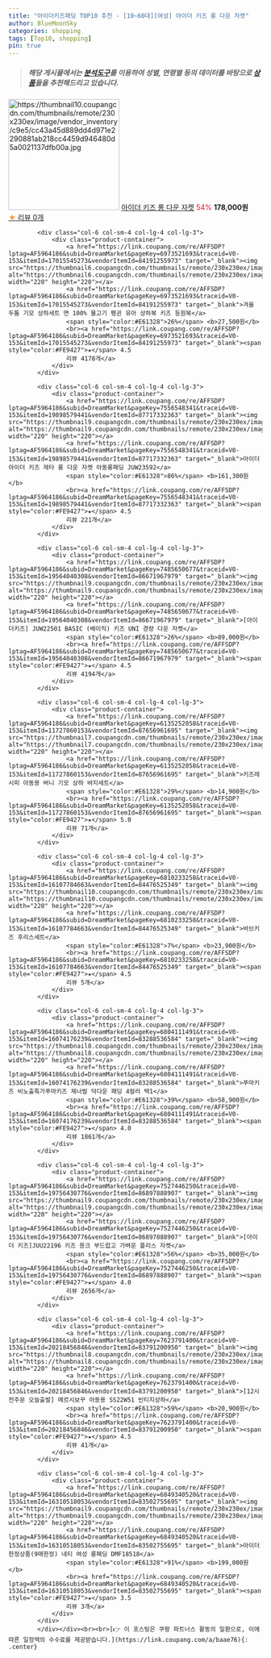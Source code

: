 ```yaml
---
title: "아이더키즈패딩 TOP10 추천 - [10~60대][여성] 아이더 키즈 롱 다운 자켓"
author: BlueMoonSky
categories: shopping
tags: [Top10, shopping]
pin: true
---
```


> ##### 해당 게시물에서는 [**분석도구**](https://itemscout.io/)를 이용하여 **성별**, **연령별** 등의 데이터를 바탕으로 [**상품**](https://link.coupang.com/a/baae76)들을 추천해드리고 있습니다.
<div class="container"><div class="row">
            <div class="col-6 col-sm-4 col-lg-4 col-lg-3">
                <div class="product-container">
                    <a href="https://link.coupang.com/re/AFFSDP?lptag=AF5964186&subid=DreamMarket&pageKey=7659065355&traceid=V0-153&itemId=20400286301&vendorItemId=87482723693" target="_blank"><img src="https://thumbnail10.coupangcdn.com/thumbnails/remote/230x230ex/image/vendor_inventory/c9e5/cc43a45d889dd4d971e2290881ab218cc4459d946480d5a0021137dfb00a.jpg" alt="https://thumbnail10.coupangcdn.com/thumbnails/remote/230x230ex/image/vendor_inventory/c9e5/cc43a45d889dd4d971e2290881ab218cc4459d946480d5a0021137dfb00a.jpg" width="220" height="220"></a>
                    <a href="https://link.coupang.com/re/AFFSDP?lptag=AF5964186&subid=DreamMarket&pageKey=7659065355&traceid=V0-153&itemId=20400286301&vendorItemId=87482723693" target="_blank">아이더 키즈 롱 다운 자켓</a>
                    <span style="color:#E61328">54%</span> <b>178,000원</b>
                    <br><a href="https://link.coupang.com/re/AFFSDP?lptag=AF5964186&subid=DreamMarket&pageKey=7659065355&traceid=V0-153&itemId=20400286301&vendorItemId=87482723693" target="_blank"><span style="color:#FE9427">★</span> 
                    리뷰 0개</a>
                </div>
            </div>
            
            <div class="col-6 col-sm-4 col-lg-4 col-lg-3">
                <div class="product-container">
                    <a href="https://link.coupang.com/re/AFFSDP?lptag=AF5964186&subid=DreamMarket&pageKey=6973521693&traceid=V0-153&itemId=17015545273&vendorItemId=84191255973" target="_blank"><img src="https://thumbnail6.coupangcdn.com/thumbnails/remote/230x230ex/image/vendor_inventory/675d/3fc68969d4a1e6bbd67f03278cc7e1e66934ddfd84cecb3275ac9ed1514f.png" alt="https://thumbnail6.coupangcdn.com/thumbnails/remote/230x230ex/image/vendor_inventory/675d/3fc68969d4a1e6bbd67f03278cc7e1e66934ddfd84cecb3275ac9ed1514f.png" width="220" height="220"></a>
                    <a href="https://link.coupang.com/re/AFFSDP?lptag=AF5964186&subid=DreamMarket&pageKey=6973521693&traceid=V0-153&itemId=17015545273&vendorItemId=84191255973" target="_blank">겨울 두툼 기모 상하세트 면 100% 물고기 펭귄 유아 상하복 키즈 등원복</a>
                    <span style="color:#E61328">26%</span> <b>27,500원</b>
                    <br><a href="https://link.coupang.com/re/AFFSDP?lptag=AF5964186&subid=DreamMarket&pageKey=6973521693&traceid=V0-153&itemId=17015545273&vendorItemId=84191255973" target="_blank"><span style="color:#FE9427">★</span> 4.5
                    리뷰 4178개</a>
                </div>
            </div>
            
            <div class="col-6 col-sm-4 col-lg-4 col-lg-3">
                <div class="product-container">
                    <a href="https://link.coupang.com/re/AFFSDP?lptag=AF5964186&subid=DreamMarket&pageKey=7556548341&traceid=V0-153&itemId=19898579441&vendorItemId=87717332363" target="_blank"><img src="https://thumbnail9.coupangcdn.com/thumbnails/remote/230x230ex/image/vendor_inventory/5a7b/6267d575c604b4355bb41787f5ce7681f75841e0d5fe462cd28c0862b1de.jpg" alt="https://thumbnail9.coupangcdn.com/thumbnails/remote/230x230ex/image/vendor_inventory/5a7b/6267d575c604b4355bb41787f5ce7681f75841e0d5fe462cd28c0862b1de.jpg" width="220" height="220"></a>
                    <a href="https://link.coupang.com/re/AFFSDP?lptag=AF5964186&subid=DreamMarket&pageKey=7556548341&traceid=V0-153&itemId=19898579441&vendorItemId=87717332363" target="_blank">아이더 아이더 키즈 제타 롱 다운 자켓 아동롱패딩 JUW23592</a>
                    <span style="color:#E61328">86%</span> <b>161,300원</b>
                    <br><a href="https://link.coupang.com/re/AFFSDP?lptag=AF5964186&subid=DreamMarket&pageKey=7556548341&traceid=V0-153&itemId=19898579441&vendorItemId=87717332363" target="_blank"><span style="color:#FE9427">★</span> 4.5
                    리뷰 221개</a>
                </div>
            </div>
            
            <div class="col-6 col-sm-4 col-lg-4 col-lg-3">
                <div class="product-container">
                    <a href="https://link.coupang.com/re/AFFSDP?lptag=AF5964186&subid=DreamMarket&pageKey=7485650677&traceid=V0-153&itemId=19564040308&vendorItemId=86671967979" target="_blank"><img src="https://thumbnail9.coupangcdn.com/thumbnails/remote/230x230ex/image/vendor_inventory/218f/9f294bec1b785d87ad11567128208f44c782a554d75682ba3448b3c773ce.jpg" alt="https://thumbnail9.coupangcdn.com/thumbnails/remote/230x230ex/image/vendor_inventory/218f/9f294bec1b785d87ad11567128208f44c782a554d75682ba3448b3c773ce.jpg" width="220" height="220"></a>
                    <a href="https://link.coupang.com/re/AFFSDP?lptag=AF5964186&subid=DreamMarket&pageKey=7485650677&traceid=V0-153&itemId=19564040308&vendorItemId=86671967979" target="_blank">[아이더키즈] JUW22501 BASIC (베이직) 키즈 UNI 경량 다운 자켓</a>
                    <span style="color:#E61328">26%</span> <b>89,000원</b>
                    <br><a href="https://link.coupang.com/re/AFFSDP?lptag=AF5964186&subid=DreamMarket&pageKey=7485650677&traceid=V0-153&itemId=19564040308&vendorItemId=86671967979" target="_blank"><span style="color:#FE9427">★</span> 4.5
                    리뷰 4194개</a>
                </div>
            </div>
            
            <div class="col-6 col-sm-4 col-lg-4 col-lg-3">
                <div class="product-container">
                    <a href="https://link.coupang.com/re/AFFSDP?lptag=AF5964186&subid=DreamMarket&pageKey=6135252058&traceid=V0-153&itemId=11727860153&vendorItemId=87656961695" target="_blank"><img src="https://thumbnail7.coupangcdn.com/thumbnails/remote/230x230ex/image/vendor_inventory/e380/386022656ccdcdb6d7bcfa0febc52e32faea717fed5d54103056be7cf33b.jpg" alt="https://thumbnail7.coupangcdn.com/thumbnails/remote/230x230ex/image/vendor_inventory/e380/386022656ccdcdb6d7bcfa0febc52e32faea717fed5d54103056be7cf33b.jpg" width="220" height="220"></a>
                    <a href="https://link.coupang.com/re/AFFSDP?lptag=AF5964186&subid=DreamMarket&pageKey=6135252058&traceid=V0-153&itemId=11727860153&vendorItemId=87656961695" target="_blank">키즈레시피 아동용 버니 기모 상하 바지세트</a>
                    <span style="color:#E61328">29%</span> <b>14,900원</b>
                    <br><a href="https://link.coupang.com/re/AFFSDP?lptag=AF5964186&subid=DreamMarket&pageKey=6135252058&traceid=V0-153&itemId=11727860153&vendorItemId=87656961695" target="_blank"><span style="color:#FE9427">★</span> 5.0
                    리뷰 71개</a>
                </div>
            </div>
            
            <div class="col-6 col-sm-4 col-lg-4 col-lg-3">
                <div class="product-container">
                    <a href="https://link.coupang.com/re/AFFSDP?lptag=AF5964186&subid=DreamMarket&pageKey=6810233258&traceid=V0-153&itemId=16107784663&vendorItemId=84476525349" target="_blank"><img src="https://thumbnail10.coupangcdn.com/thumbnails/remote/230x230ex/image/vendor_inventory/590a/dc98518d1502e1435274cdc5ae0cd1f317697e72c0c07002a28953860ae3.jpg" alt="https://thumbnail10.coupangcdn.com/thumbnails/remote/230x230ex/image/vendor_inventory/590a/dc98518d1502e1435274cdc5ae0cd1f317697e72c0c07002a28953860ae3.jpg" width="220" height="220"></a>
                    <a href="https://link.coupang.com/re/AFFSDP?lptag=AF5964186&subid=DreamMarket&pageKey=6810233258&traceid=V0-153&itemId=16107784663&vendorItemId=84476525349" target="_blank">바브키즈 후리스세트</a>
                    <span style="color:#E61328">7%</span> <b>23,900원</b>
                    <br><a href="https://link.coupang.com/re/AFFSDP?lptag=AF5964186&subid=DreamMarket&pageKey=6810233258&traceid=V0-153&itemId=16107784663&vendorItemId=84476525349" target="_blank"><span style="color:#FE9427">★</span> 4.5
                    리뷰 5개</a>
                </div>
            </div>
            
            <div class="col-6 col-sm-4 col-lg-4 col-lg-3">
                <div class="product-container">
                    <a href="https://link.coupang.com/re/AFFSDP?lptag=AF5964186&subid=DreamMarket&pageKey=6804111491&traceid=V0-153&itemId=16074176239&vendorItemId=83288536584" target="_blank"><img src="https://thumbnail8.coupangcdn.com/thumbnails/remote/230x230ex/image/vendor_inventory/361a/6930ceee22b84d3f840b0068c08efc29c5b909f4fae95901318f8ae29fae.jpg" alt="https://thumbnail8.coupangcdn.com/thumbnails/remote/230x230ex/image/vendor_inventory/361a/6930ceee22b84d3f840b0068c08efc29c5b909f4fae95901318f8ae29fae.jpg" width="220" height="220"></a>
                    <a href="https://link.coupang.com/re/AFFSDP?lptag=AF5964186&subid=DreamMarket&pageKey=6804111491&traceid=V0-153&itemId=16074176239&vendorItemId=83288536584" target="_blank">푸마키즈 비노출특가푸마키즈 제너럴 덕다운 패딩 4컬러 택1</a>
                    <span style="color:#E61328">39%</span> <b>58,900원</b>
                    <br><a href="https://link.coupang.com/re/AFFSDP?lptag=AF5964186&subid=DreamMarket&pageKey=6804111491&traceid=V0-153&itemId=16074176239&vendorItemId=83288536584" target="_blank"><span style="color:#FE9427">★</span> 4.0
                    리뷰 1861개</a>
                </div>
            </div>
            
            <div class="col-6 col-sm-4 col-lg-4 col-lg-3">
                <div class="product-container">
                    <a href="https://link.coupang.com/re/AFFSDP?lptag=AF5964186&subid=DreamMarket&pageKey=7527446250&traceid=V0-153&itemId=19756430776&vendorItemId=86897888907" target="_blank"><img src="https://thumbnail9.coupangcdn.com/thumbnails/remote/230x230ex/image/vendor_inventory/6c43/234aee216b5025c8a64afa66d00d26cae03027dadba536b5930d4a625e90.jpg" alt="https://thumbnail9.coupangcdn.com/thumbnails/remote/230x230ex/image/vendor_inventory/6c43/234aee216b5025c8a64afa66d00d26cae03027dadba536b5930d4a625e90.jpg" width="220" height="220"></a>
                    <a href="https://link.coupang.com/re/AFFSDP?lptag=AF5964186&subid=DreamMarket&pageKey=7527446250&traceid=V0-153&itemId=19756430776&vendorItemId=86897888907" target="_blank">[아이더 키즈]JUU22196 키즈 몽크 부드럽고 가벼운 플리스 자켓</a>
                    <span style="color:#E61328">56%</span> <b>35,000원</b>
                    <br><a href="https://link.coupang.com/re/AFFSDP?lptag=AF5964186&subid=DreamMarket&pageKey=7527446250&traceid=V0-153&itemId=19756430776&vendorItemId=86897888907" target="_blank"><span style="color:#FE9427">★</span> 4.0
                    리뷰 2656개</a>
                </div>
            </div>
            
            <div class="col-6 col-sm-4 col-lg-4 col-lg-3">
                <div class="product-container">
                    <a href="https://link.coupang.com/re/AFFSDP?lptag=AF5964186&subid=DreamMarket&pageKey=7623791400&traceid=V0-153&itemId=20218456846&vendorItemId=83791200950" target="_blank"><img src="https://thumbnail8.coupangcdn.com/thumbnails/remote/230x230ex/image/vendor_inventory/4367/60112067f04e3d00ae034bac4e14bcd190cc0173833d80223395dfe71a98.jpg" alt="https://thumbnail8.coupangcdn.com/thumbnails/remote/230x230ex/image/vendor_inventory/4367/60112067f04e3d00ae034bac4e14bcd190cc0173833d80223395dfe71a98.jpg" width="220" height="220"></a>
                    <a href="https://link.coupang.com/re/AFFSDP?lptag=AF5964186&subid=DreamMarket&pageKey=7623791400&traceid=V0-153&itemId=20218456846&vendorItemId=83791200950" target="_blank">[12시전주문 오늘출발] 메르시보꾸 아동용 SS22W51 빈티지상하</a>
                    <span style="color:#E61328">59%</span> <b>20,900원</b>
                    <br><a href="https://link.coupang.com/re/AFFSDP?lptag=AF5964186&subid=DreamMarket&pageKey=7623791400&traceid=V0-153&itemId=20218456846&vendorItemId=83791200950" target="_blank"><span style="color:#FE9427">★</span> 4.5
                    리뷰 41개</a>
                </div>
            </div>
            
            <div class="col-6 col-sm-4 col-lg-4 col-lg-3">
                <div class="product-container">
                    <a href="https://link.coupang.com/re/AFFSDP?lptag=AF5964186&subid=DreamMarket&pageKey=6849340520&traceid=V0-153&itemId=16310518053&vendorItemId=83502755695" target="_blank"><img src="https://thumbnail9.coupangcdn.com/thumbnails/remote/230x230ex/image/vendor_inventory/06cb/a176fec1c04f49982568e546421a16a3aef0c63c438f92007cc63c0d7b93.png" alt="https://thumbnail9.coupangcdn.com/thumbnails/remote/230x230ex/image/vendor_inventory/06cb/a176fec1c04f49982568e546421a16a3aef0c63c438f92007cc63c0d7b93.png" width="220" height="220"></a>
                    <a href="https://link.coupang.com/re/AFFSDP?lptag=AF5964186&subid=DreamMarket&pageKey=6849340520&traceid=V0-153&itemId=16310518053&vendorItemId=83502755695" target="_blank">아이더 한정상품(9매한정) 네티 여성 롱패딩 DMF18518</a>
                    <span style="color:#E61328">91%</span> <b>199,000원</b>
                    <br><a href="https://link.coupang.com/re/AFFSDP?lptag=AF5964186&subid=DreamMarket&pageKey=6849340520&traceid=V0-153&itemId=16310518053&vendorItemId=83502755695" target="_blank"><span style="color:#FE9427">★</span> 3.5
                    리뷰 3개</a>
                </div>
            </div>
            </div></div><br><br>[👉 이 포스팅은 쿠팡 파트너스 활동의 일환으로, 이에 따른 일정액의 수수료를 제공받습니다.](https://link.coupang.com/a/baae76){: .center}